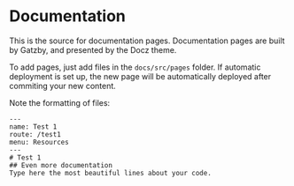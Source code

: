 # Documentation

This is the source for documentation pages. Documentation pages are built by Gatzby, and presented by the Docz theme. 

To add pages, just add files in the `docs/src/pages` folder. If automatic deployment is set up, the new page will be automatically deployed after commiting your new content. 

Note the formatting of files: 

```
---
name: Test 1
route: /test1
menu: Resources
---
# Test 1
## Even more documentation
Type here the most beautiful lines about your code. 
``` 